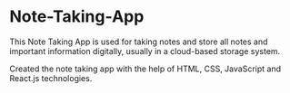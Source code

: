 # Note-Taking-App

 This Note Taking App is used for taking notes and store all notes and important information digitally, usually in a cloud-based storage system. 
 
 Created the note taking app with the help of HTML, CSS, JavaScript and React.js technologies. 
